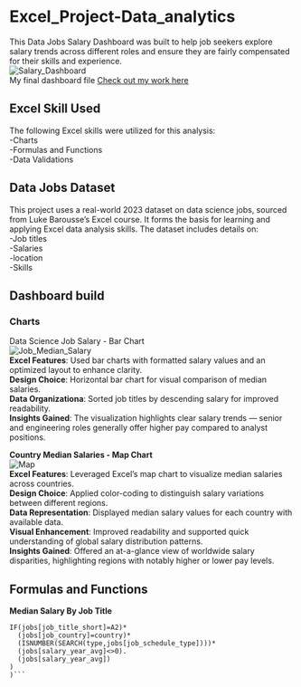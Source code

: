 # Excel_Project-Data_analytics
This Data Jobs Salary Dashboard was built to help job seekers explore salary trends across different roles and ensure they are fairly compensated for their skills and experience.  
![Salary_Dashboard](https://github.com/user-attachments/assets/ed7a22d4-708f-4143-8df9-7564ea5dfea4)  
My final dashboard file [Check out my work here](Salary_Dashboard-1)  

## Excel Skill Used  
The following Excel skills were utilized for this analysis:  
-Charts  
-Formulas and Functions  
-Data Validations

## Data Jobs Dataset  
This project uses a real-world 2023 dataset on data science jobs, sourced from Luke Barousse’s Excel course. It forms the basis for learning and applying Excel data analysis skills. The dataset includes details on:  
-Job titles  
-Salaries  
-location  
-Skills  

## Dashboard build  

### Charts 
Data Science Job Salary - Bar Chart  
![Job_Median_Salary](https://github.com/user-attachments/assets/55de709c-b298-4090-83ad-d428762aa209)  
**Excel Features**: Used bar charts with formatted salary values and an optimized layout to enhance clarity.  
**Design Choice**: Horizontal bar chart for visual comparison of median salaries.  
**Data Organizationa**: Sorted job titles by descending salary for improved readability.  
**Insights Gained**: The visualization highlights clear salary trends — senior and engineering roles generally offer higher pay compared to analyst positions.  

**Country Median Salaries - Map Chart**  
![Map](https://github.com/user-attachments/assets/fb6c23fa-8474-4ddf-8c46-7db14e18b3fe)  
**Excel Features**: Leveraged Excel’s map chart to visualize median salaries across countries.  
**Design Choice**: Applied color-coding to distinguish salary variations between different regions.  
**Data Representation**: Displayed median salary values for each country with available data.  
**Visual Enhancement**: Improved readability and supported quick understanding of global salary distribution patterns.  
**Insights Gained**: Offered an at-a-glance view of worldwide salary disparities, highlighting regions with notably higher or lower pay levels.  

## Formulas and Functions  

**Median Salary By Job Title**  

```=MEDIAN(
IF(jobs[job_title_short]=A2)*
  (jobs[job_country]=country)*
  (ISNUMBER(SEARCH(type,jobs[job_schedule_type])))*
  (jobs[salary_year_avg]<>0).
  (jobs[salary_year_avg])
)
)```




